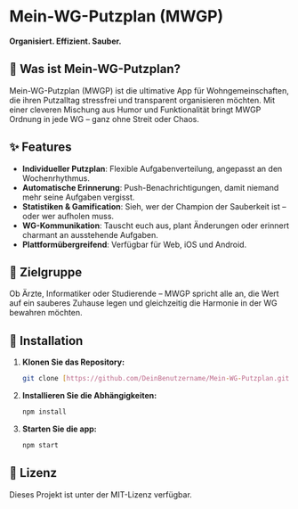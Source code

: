 # Mein-WG-Putzplan (MWGP)  
**Organisiert. Effizient. Sauber.**  

## 🧹 Was ist Mein-WG-Putzplan?  
Mein-WG-Putzplan (MWGP) ist die ultimative App für Wohngemeinschaften, die ihren Putzalltag stressfrei und transparent organisieren möchten. Mit einer cleveren Mischung aus Humor und Funktionalität bringt MWGP Ordnung in jede WG – ganz ohne Streit oder Chaos.  

## ✨ Features  
- **Individueller Putzplan**: Flexible Aufgabenverteilung, angepasst an den Wochenrhythmus.  
- **Automatische Erinnerung**: Push-Benachrichtigungen, damit niemand mehr seine Aufgaben vergisst.  
- **Statistiken & Gamification**: Sieh, wer der Champion der Sauberkeit ist – oder wer aufholen muss.  
- **WG-Kommunikation**: Tauscht euch aus, plant Änderungen oder erinnert charmant an ausstehende Aufgaben.  
- **Plattformübergreifend**: Verfügbar für Web, iOS und Android.  

## 🎯 Zielgruppe  
Ob Ärzte, Informatiker oder Studierende – MWGP spricht alle an, die Wert auf ein sauberes Zuhause legen und gleichzeitig die Harmonie in der WG bewahren möchten.  

## 🚀 Installation  
1. **Klonen Sie das Repository:**  
   ```bash  
   git clone [https://github.com/DeinBenutzername/Mein-WG-Putzplan.git](https://github.com/iosif-gogolos/MWGP.git)  
2. **Installieren Sie die Abhängigkeiten:**
   ```bash
   npm install  
3. **Starten Sie die app:**
   ```bash
   npm start  

## 📜 Lizenz
Dieses Projekt ist unter der MIT-Lizenz verfügbar.
